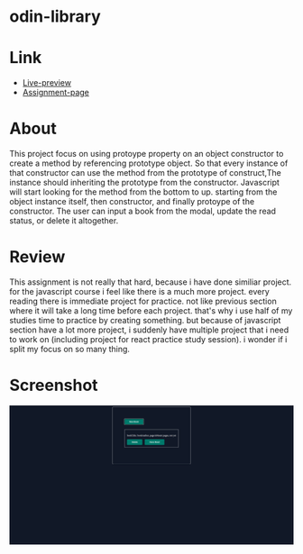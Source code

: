 # odin-library

# Link

- [Live-preview](https://azanra.github.io/odin-library/)
- [Assignment-page](https://www.theodinproject.com/lessons/node-path-javascript-library)

# About

This project focus on using protoype property on an object constructor
to create a method by referencing prototype object. So that every instance of that constructor can use the method from the prototype of construct,The instance should inheriting the prototype from the constructor. Javascript will start looking for the method from the bottom to up. starting from the object instance itself, then constructor,
and finally protoype of the constructor. The user can input a book from the modal, update the read status, or delete it altogether.

# Review

This assignment is not really that hard, because i have done similiar project. for the javascript course i feel like there is a much more project. every reading there is immediate project for practice. not like
previous section where it will take a long time before each project. that's why i use half of my studies time to practice by creating something. but because of javascript section have a lot more project, i suddenly have multiple project that i need to work on (including project
for react practice study session). i wonder if i split my focus on so many thing.

# Screenshot

![alt-text](./image/library-ui.png)
